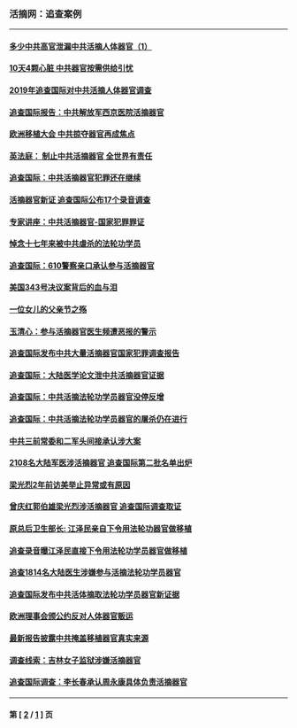 ### 活摘网：追查案例
---
#### [多少中共高官泄漏中共活摘人体器官（1）](../../pages/nf5880/n12671234.md?05220430) 
#### [10天4颗心脏 中共器官按需供给引忧](../../pages/nf5880/n12326366.md?05220430) 
#### [2019年追查国际对中共活摘人体器官调查](../../pages/nf5880/n11917733.md?05220430) 
#### [追查国际报告：中共解放军西京医院活摘器官](../../pages/nf5880/n11838359.md?05220430) 
#### [欧洲移植大会 中共掠夺器官再成焦点](../../pages/nf5880/n11538883.md?05220430) 
#### [英法庭： 制止中共活摘器官 全世界有责任](../../pages/nf5880/n11330691.md?05220430) 
#### [追查国际：中共活摘器官犯罪还在继续](../../pages/nf5880/n11218301.md?05220430) 
#### [活摘器官新证 追查国际公布17个录音调查](../../pages/nf5880/n10897744.md?05220430) 
#### [专家讲座：中共活摘器官-国家犯罪罪证](../../pages/nf5880/n8828153.md?05220430) 
#### [悼念十七年来被中共虐杀的法轮功学员](../../pages/nf5880/n8124823.md?05220430) 
#### [追查国际：610警察亲口承认参与活摘器官](../../pages/nf5880/n8109067.md?05220430) 
#### [美国343号决议案背后的血与泪](../../pages/nf5880/n8020684.md?05220430) 
#### [一位女儿的父亲节之殇](../../pages/nf5880/n8014122.md?05220430) 
#### [玉清心：参与活摘器官医生频遭恶报的警示](../../pages/nf5880/n4637546.md?05220430) 
#### [追查国际发布中共大量活摘器官国家犯罪调查报告](../../pages/nf5880/n4613428.md?05220430) 
#### [追查国际：大陆医学论文泄中共活摘器官证据](../../pages/nf5880/n4608794.md?05220430) 
#### [追查国际：中共活摘法轮功学员器官没停反增](../../pages/nf5880/n4584075.md?05220430) 
#### [追查国际：中共活摘法轮功学员器官的屠杀仍在进行](../../pages/nf5880/n4299154.md?05220430) 
#### [中共三前常委和二军头间接承认涉大案](../../pages/nf5880/n4286244.md?05220430) 
#### [2108名大陆军医涉活摘器官 追查国际第二批名单出炉](../../pages/nf5880/n4284769.md?05220430) 
#### [梁光烈2年前访美举止异常或有原因](../../pages/nf5880/n4279686.md?05220430) 
#### [曾庆红郭伯雄梁光烈涉活摘器官 追查国际调查取证](../../pages/nf5880/n4278462.md?05220430) 
#### [原总后卫生部长: 江泽民亲自下令用法轮功器官做移植](../../pages/nf5880/n4263864.md?05220430) 
#### [追查录音曝江泽民直接下令用法轮功学员器官做移植](../../pages/nf5880/n4261268.md?05220430) 
#### [追查1814名大陆医生涉嫌参与活摘法轮功学员器官](../../pages/nf5880/n4259055.md?05220430) 
#### [追查国际发布中共活体摘取法轮功学员器官新证据](../../pages/nf5880/n4258255.md?05220430) 
#### [欧洲理事会颁公约反对人体器官贩运](../../pages/nf5880/n4206955.md?05220430) 
#### [最新报告披露中共掩盖移植器官真实来源](../../pages/nf5880/n4140084.md?05220430) 
#### [调查线索：吉林女子监狱涉嫌活摘器官](../../pages/nf5880/n4044366.md?05220430) 
#### [追查国际调查：李长春承认周永康具体负责活摘器官](../../pages/nf5880/n3966668.md?05220430) 

---
#### 第 [ [2](./2.md?05220430) / [1](./1.md?05220430) ] 页
